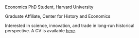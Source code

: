 Economics PhD Student, Harvard University

Graduate Affiliate, Center for History and Economics

Interested in science, innovation, and trade in long-run historical perspective. A CV is available [here](https://matthewleechen.github.io/cv/MLC_CV_23_2_2024.pdf).
